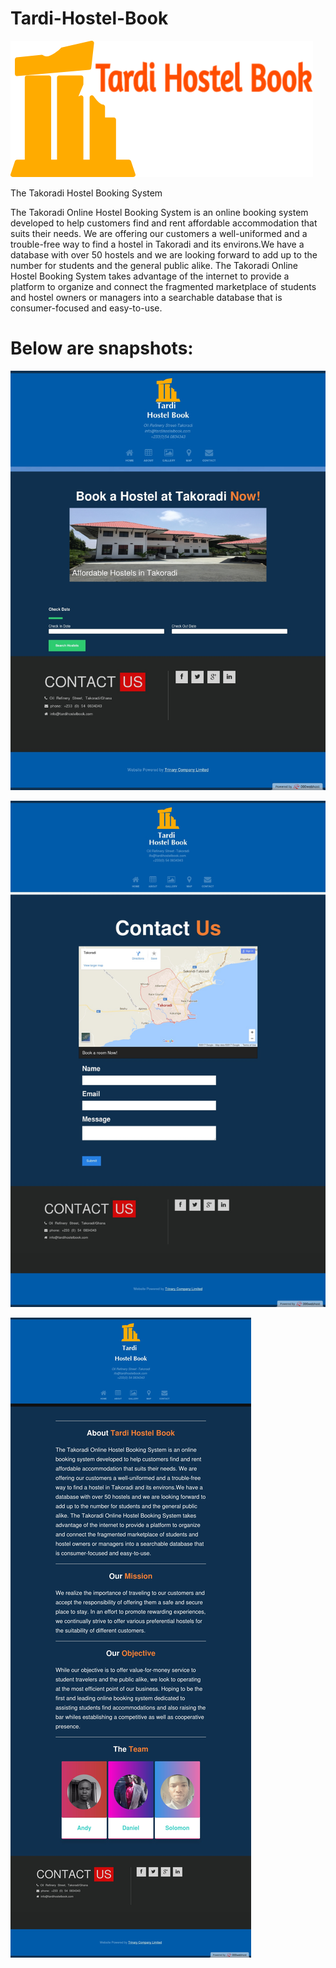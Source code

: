 # Tardi-Hostel-Book
![alt text](logo.png "Description goes here")

The Takoradi Hostel Booking System 

The Takoradi Online Hostel Booking System is an online booking system developed to help customers find and rent affordable 
accommodation that suits their needs. We are offering our customers a well-uniformed and a trouble-free way to find a hostel 
in Takoradi and its environs.We have a database with over 50 hostels and we are looking forward to add up to the number for 
students and the general public alike. The Takoradi Online Hostel Booking System takes advantage of the internet to provide a
platform to organize and connect the fragmented marketplace of students and hostel owners or managers into a searchable database
that is consumer-focused and easy-to-use.


# Below are snapshots: 
![alt text](snap1.jpeg "Description goes here")

![alt text](snap2.jpeg "Description goes here")

![alt text](snap3.jpeg "Description goes here")
